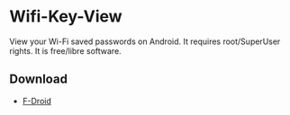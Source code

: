 Wifi-Key-View
=============

View your Wi-Fi saved passwords on Android.
It requires root/SuperUser rights.
It is free/libre software.

## Download

* [F-Droid](https://f-droid.org/repository/browse/?fdid=com.maralexbar.wifikeyview)
